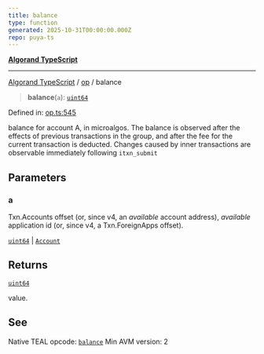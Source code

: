 ```yaml
---
title: balance
type: function
generated: 2025-10-31T00:00:00.000Z
repo: puya-ts
---
```


[**Algorand TypeScript**](docs/_md/README)

---

[Algorand TypeScript](docs/_md/modules) / [op](/reference/algorand-typescript/api/op/readme/) / balance

> **balance**(`a`): [`uint64`](/reference/algorand-typescript/api/index/type-aliases/uint64/)

Defined in: [op.ts:545](https://github.com/algorandfoundation/puya-ts/blob/main/packages/algo-ts/src/op.ts#L545)

balance for account A, in microalgos. The balance is observed after the effects of previous transactions in the group, and after the fee for the current transaction is deducted. Changes caused by inner transactions are observable immediately following `itxn_submit`

## Parameters

### a

Txn.Accounts offset (or, since v4, an _available_ account address), _available_ application id (or, since v4, a Txn.ForeignApps offset).

[`uint64`](/reference/algorand-typescript/api/index/type-aliases/uint64/) | [`Account`](/reference/algorand-typescript/api/index/type-aliases/account/)

## Returns

[`uint64`](/reference/algorand-typescript/api/index/type-aliases/uint64/)

value.

## See

Native TEAL opcode: [`balance`](https://dev.algorand.co/reference/algorand-teal/opcodes#balance)
Min AVM version: 2
